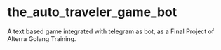 # the_auto_traveler_game_bot
A text based game integrated with telegram as bot, as a Final Project of Alterra Golang Training.
